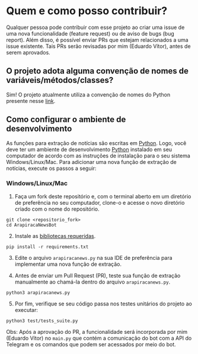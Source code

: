 # Quem e como posso contribuir?
Qualquer pessoa pode contribuir com esse projeto ao criar uma issue de uma nova funcionalidade (feature request) ou de aviso de bugs (bug report). Além disso, é possível enviar PRs que estejam relacionados a uma issue existente. Tais PRs serão revisadas por mim (Eduardo Vítor), antes de serem aprovados.

## O projeto adota alguma convenção de nomes de variáveis/métodos/classes?

Sim! O projeto atualmente utiliza a convenção de nomes do Python presente nesse [link](https://visualgit.readthedocs.io/en/latest/pages/naming_convention.html).

## Como configurar o ambiente de desenvolvimento
As funções para extração de notícias são escritas em [Python](https://www.python.org/). Logo, você deve ter um ambiente de desenvolvimento [Python](https://www.python.org/) instalado em seu computador de acordo com as instruções de instalação para o seu sistema Windows/Linux/Mac. Para adicionar uma nova função de extração de notícias, execute os passos a seguir: 

### Windows/Linux/Mac
1. Faça um fork deste repositório e, com o terminal aberto em um diretório de preferência no seu computador, clone-o e acesse o novo diretório criado com o nome do repositório.
``` console
git clone <repositorio_fork>
cd ArapiracaNewsBot
```

2. Instale as [bibliotecas requeridas](querido-diario/data_collection/requirements-dev.txt).
``` console
pip install -r requirements.txt
```
3. Edite o arquivo ```arapiracanews.py``` na sua IDE de preferência para implementar uma nova função de extração.

4. Antes de enviar um Pull Request (PR), teste sua função de extração manualmente ao chamá-la dentro do arquivo ```arapiracanews.py```.

``` console
python3 arapiracanews.py
```

5. Por fim, verifique se seu código passa nos testes unitários do projeto ao executar:

``` console
python3 test/tests_suite.py
```

Obs: Após a aprovação do PR, a funcionalidade será incorporada por mim (Eduardo Vítor) no ```main.py``` que contém a comunicação do bot com a API do Telegram e os comandos que podem ser acessados por meio do bot.